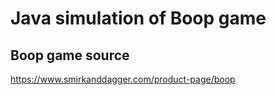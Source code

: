 # Java simulation of Boop game

## Boop game source

https://www.smirkanddagger.com/product-page/boop